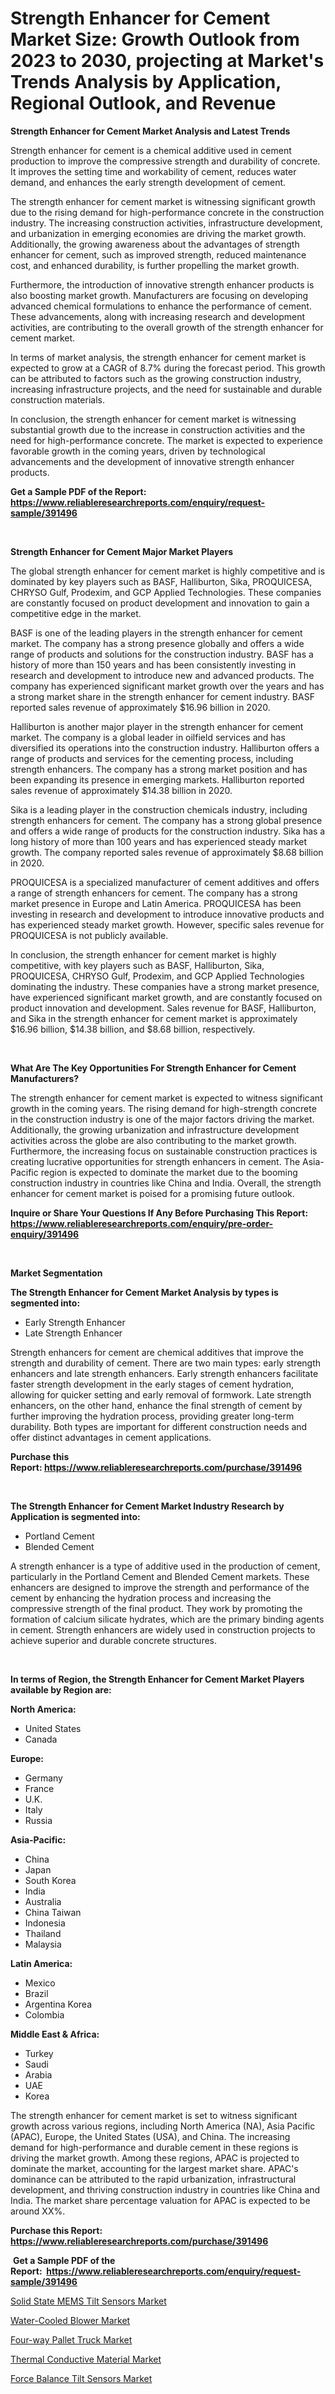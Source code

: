 <p><h1>Strength Enhancer for Cement Market Size: Growth Outlook from 2023 to 2030, projecting at Market's Trends Analysis by Application, Regional Outlook, and Revenue</h1></p><p><strong>Strength Enhancer for Cement Market Analysis and Latest Trends</strong></p>
<p><p>Strength enhancer for cement is a chemical additive used in cement production to improve the compressive strength and durability of concrete. It improves the setting time and workability of cement, reduces water demand, and enhances the early strength development of cement.</p><p>The strength enhancer for cement market is witnessing significant growth due to the rising demand for high-performance concrete in the construction industry. The increasing construction activities, infrastructure development, and urbanization in emerging economies are driving the market growth. Additionally, the growing awareness about the advantages of strength enhancer for cement, such as improved strength, reduced maintenance cost, and enhanced durability, is further propelling the market growth.</p><p>Furthermore, the introduction of innovative strength enhancer products is also boosting market growth. Manufacturers are focusing on developing advanced chemical formulations to enhance the performance of cement. These advancements, along with increasing research and development activities, are contributing to the overall growth of the strength enhancer for cement market.</p><p>In terms of market analysis, the strength enhancer for cement market is expected to grow at a CAGR of 8.7% during the forecast period. This growth can be attributed to factors such as the growing construction industry, increasing infrastructure projects, and the need for sustainable and durable construction materials.</p><p>In conclusion, the strength enhancer for cement market is witnessing substantial growth due to the increase in construction activities and the need for high-performance concrete. The market is expected to experience favorable growth in the coming years, driven by technological advancements and the development of innovative strength enhancer products.</p></p>
<p><strong>Get a Sample PDF of the Report:&nbsp; <a href="https://www.reliableresearchreports.com/enquiry/request-sample/391496">https://www.reliableresearchreports.com/enquiry/request-sample/391496</a></strong></p>
<p>&nbsp;</p>
<p><strong>Strength Enhancer for Cement Major Market Players</strong></p>
<p><p>The global strength enhancer for cement market is highly competitive and is dominated by key players such as BASF, Halliburton, Sika, PROQUICESA, CHRYSO Gulf, Prodexim, and GCP Applied Technologies. These companies are constantly focused on product development and innovation to gain a competitive edge in the market.</p><p>BASF is one of the leading players in the strength enhancer for cement market. The company has a strong presence globally and offers a wide range of products and solutions for the construction industry. BASF has a history of more than 150 years and has been consistently investing in research and development to introduce new and advanced products. The company has experienced significant market growth over the years and has a strong market share in the strength enhancer for cement industry. BASF reported sales revenue of approximately $16.96 billion in 2020.</p><p>Halliburton is another major player in the strength enhancer for cement market. The company is a global leader in oilfield services and has diversified its operations into the construction industry. Halliburton offers a range of products and services for the cementing process, including strength enhancers. The company has a strong market position and has been expanding its presence in emerging markets. Halliburton reported sales revenue of approximately $14.38 billion in 2020.</p><p>Sika is a leading player in the construction chemicals industry, including strength enhancers for cement. The company has a strong global presence and offers a wide range of products for the construction industry. Sika has a long history of more than 100 years and has experienced steady market growth. The company reported sales revenue of approximately $8.68 billion in 2020.</p><p>PROQUICESA is a specialized manufacturer of cement additives and offers a range of strength enhancers for cement. The company has a strong market presence in Europe and Latin America. PROQUICESA has been investing in research and development to introduce innovative products and has experienced steady market growth. However, specific sales revenue for PROQUICESA is not publicly available.</p><p>In conclusion, the strength enhancer for cement market is highly competitive, with key players such as BASF, Halliburton, Sika, PROQUICESA, CHRYSO Gulf, Prodexim, and GCP Applied Technologies dominating the industry. These companies have a strong market presence, have experienced significant market growth, and are constantly focused on product innovation and development. Sales revenue for BASF, Halliburton, and Sika in the strength enhancer for cement market is approximately $16.96 billion, $14.38 billion, and $8.68 billion, respectively.</p></p>
<p>&nbsp;</p>
<p><strong>What Are The Key Opportunities For Strength Enhancer for Cement Manufacturers?</strong></p>
<p><p>The strength enhancer for cement market is expected to witness significant growth in the coming years. The rising demand for high-strength concrete in the construction industry is one of the major factors driving the market. Additionally, the growing urbanization and infrastructure development activities across the globe are also contributing to the market growth. Furthermore, the increasing focus on sustainable construction practices is creating lucrative opportunities for strength enhancers in cement. The Asia-Pacific region is expected to dominate the market due to the booming construction industry in countries like China and India. Overall, the strength enhancer for cement market is poised for a promising future outlook.</p></p>
<p><strong>Inquire or Share Your Questions If Any Before Purchasing This Report: <a href="https://www.reliableresearchreports.com/enquiry/pre-order-enquiry/391496">https://www.reliableresearchreports.com/enquiry/pre-order-enquiry/391496</a></strong></p>
<p>&nbsp;</p>
<p><strong>Market Segmentation</strong></p>
<p><strong>The Strength Enhancer for Cement Market Analysis by types is segmented into:</strong></p>
<p><ul><li>Early Strength Enhancer</li><li>Late Strength Enhancer</li></ul></p>
<p><p>Strength enhancers for cement are chemical additives that improve the strength and durability of cement. There are two main types: early strength enhancers and late strength enhancers. Early strength enhancers facilitate faster strength development in the early stages of cement hydration, allowing for quicker setting and early removal of formwork. Late strength enhancers, on the other hand, enhance the final strength of cement by further improving the hydration process, providing greater long-term durability. Both types are important for different construction needs and offer distinct advantages in cement applications.</p></p>
<p><strong>Purchase this Report:&nbsp;<a href="https://www.reliableresearchreports.com/purchase/391496">https://www.reliableresearchreports.com/purchase/391496</a></strong></p>
<p>&nbsp;</p>
<p><strong>The Strength Enhancer for Cement Market Industry Research by Application is segmented into:</strong></p>
<p><ul><li>Portland Cement</li><li>Blended Cement</li></ul></p>
<p><p>A strength enhancer is a type of additive used in the production of cement, particularly in the Portland Cement and Blended Cement markets. These enhancers are designed to improve the strength and performance of the cement by enhancing the hydration process and increasing the compressive strength of the final product. They work by promoting the formation of calcium silicate hydrates, which are the primary binding agents in cement. Strength enhancers are widely used in construction projects to achieve superior and durable concrete structures.</p></p>
<p>&nbsp;</p>
<p><strong>In terms of Region, the Strength Enhancer for Cement Market Players available by Region are:</strong></p>
<p>
    <p> <strong> North America: </strong>
        <ul>
            <li>United States</li>
            <li>Canada</li>
        </ul>
        </p> 
    <p> <strong> Europe: </strong>
        <ul>
            <li>Germany</li>
            <li>France</li>
            <li>U.K.</li>
            <li>Italy</li>
            <li>Russia</li>
        </ul>
        </p> 
    <p> <strong> Asia-Pacific: </strong>
        <ul>
            <li>China</li>
            <li>Japan</li>
            <li>South Korea</li>
            <li>India</li>
            <li>Australia</li>
            <li>China Taiwan</li>
            <li>Indonesia</li>
            <li>Thailand</li>
            <li>Malaysia</li>
        </ul>
        </p> 
    <p> <strong> Latin America: </strong>
        <ul>
            <li>Mexico</li>
            <li>Brazil</li>
            <li>Argentina Korea</li>
            <li>Colombia</li>
        </ul>
        </p> 
    <p> <strong> Middle East & Africa: </strong>
        <ul>
            <li>Turkey</li>
            <li>Saudi</li>
            <li>Arabia</li>
            <li>UAE</li>
            <li>Korea</li>
        </ul>
    </p>
    </p>
<p><p>The strength enhancer for cement market is set to witness significant growth across various regions, including North America (NA), Asia Pacific (APAC), Europe, the United States (USA), and China. The increasing demand for high-performance and durable cement in these regions is driving the market growth. Among these regions, APAC is projected to dominate the market, accounting for the largest market share. APAC's dominance can be attributed to the rapid urbanization, infrastructural development, and thriving construction industry in countries like China and India. The market share percentage valuation for APAC is expected to be around XX%.</p></p>
<p><strong>Purchase this Report: <a href="https://www.reliableresearchreports.com/purchase/391496">https://www.reliableresearchreports.com/purchase/391496</a></strong></p>
<p>&nbsp;<strong>Get a Sample PDF of the Report:&nbsp;&nbsp;<a href="https://www.reliableresearchreports.com/enquiry/request-sample/391496">https://www.reliableresearchreports.com/enquiry/request-sample/391496</a></strong></p>
<p><strong></strong></p>
<p><p><a href="https://medium.com/@fire.honor.safe/solid-state-mems-tilt-sensors-market-research-report-its-history-and-forecast-2023-to-2030-bf53a333ef8b">Solid State MEMS Tilt Sensors Market</a></p><p><a href="https://medium.com/@bank.build.unity/water-cooled-blower-market-analysis-and-sze-forecasted-for-period-from-2023-to-2030-dbfa18cb6c9a">Water-Cooled Blower Market</a></p><p><a href="https://medium.com/@flee.calm.mark/four-way-pallet-truck-market-research-report-its-history-and-forecast-2023-to-2030-51e8df6e13f2">Four-way Pallet Truck Market</a></p><p><a href="https://medium.com/@reportmines/analyzing-thermal-conductive-material-market-global-industry-perspective-and-forecast-2023-to-eede5da58768">Thermal Conductive Material Market</a></p><p><a href="https://medium.com/@lap.snake.again/force-balance-tilt-sensors-market-focuses-on-market-share-size-and-projected-forecast-till-2030-772f19bde225">Force Balance Tilt Sensors Market</a></p></p>